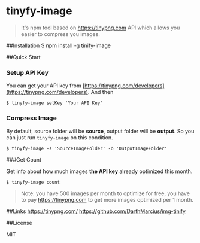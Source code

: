 # tinyfy-image
> It's npm tool based on https://tinypng.com API which allows you easier to compress you images.

##Installation
    $ npm install -g tinify-image

##Quick Start

### Setup API Key

You can get your API key from [https://tinypng.com/developers](https://tinypng.com/developers). And then

    $ tinyfy-image setKey 'Your API Key'

### Compress Image

By default, source folder will be **source**, output folder will be **output**. So you can just run ```tinyfy-image``` on this condition.

    $ tinyfy-image -s 'SourceImageFolder' -o 'OutputImageFolder'

###Get Count

Get info about how much images **the API key** already optimized this month.

    $ tinyfy-image count

> Note: you have 500 images per month to optimize for free, you have to pay https://tinypng.com to get more images optimized per 1 month.

##Links
https://tinypng.com/
https://github.com/DarthMarcius/img-tinify

##License
  
MIT
